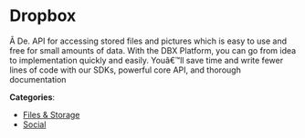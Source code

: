 # Dropbox


Â De. API for accessing stored files and pictures which is easy to use and free for small amounts of data.  With the DBX Platform, you can go from idea to implementation quickly and easily. Youâ€™ll save time and write fewer lines of code with our SDKs, powerful core API, and thorough documentation



**Categories**:
- [Files & Storage](https://github.com/apis-list/apis-list#files-and-storage)
- [Social](https://github.com/apis-list/apis-list#social)





